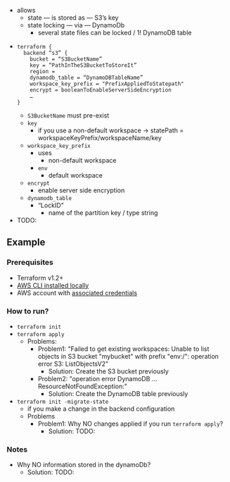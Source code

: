 - allows
    - state — is stored as — S3’s key
    - state locking — via — DynamoDb
        - several state files can be locked / 1! DynamoDB table
- 
    ```
    terraform {
      backend “s3” {
        bucket = “S3BucketName”
        key = “PathInTheS3BucketToStoreIt”
        region = 
        dynamodb_table = “DynamoDBTableName”
        workspace_key_prefix = "PrefixAppliedToStatepath"
        encrypt = booleanToEnableServerSideEncryption
        …
    }
    ```
  - `S3BucketName` must pre-exist
  - `key`
    - if you use a non-default workspace → statePath = workspaceKeyPrefix/workspaceName/key
  - `workspace_key_prefix`
    - uses
      - non-default workspace
    - `env`
      - default workspace
  - `encrypt`
    - enable server side encryption
  - `dynamodb_table`
    - “LockID”
      - name of the partition key / type string
- TODO:

## Example
### Prerequisites
* Terraform v1.2+
* [AWS CLI installed locally](https://docs.aws.amazon.com/cli/latest/userguide/getting-started-install.html)
* AWS account with [associated credentials](https://registry.terraform.io/providers/hashicorp/aws/latest/docs#authentication-and-configuration)
### How to run?
* `terraform init`
* `terraform apply`
  * Problems:
    * Problem1: "Failed to get existing workspaces: Unable to list objects in S3 bucket "mybucket" with prefix "env:/": operation error S3: ListObjectsV2"
      * Solution: Create the S3 bucket previously
    * Problem2: "operation error DynamoDB ... ResourceNotFoundException:"
      * Solution: Create the DynamoDB table previously
* `terraform init -migrate-state`
  * if you make a change in the backend configuration
  * Problems
    * Problem1: Why NO changes applied if you run `terraform apply`?
      * Solution: TODO:
### Notes
* Why NO information stored in the dynamoDb?
  * Solution: TODO: